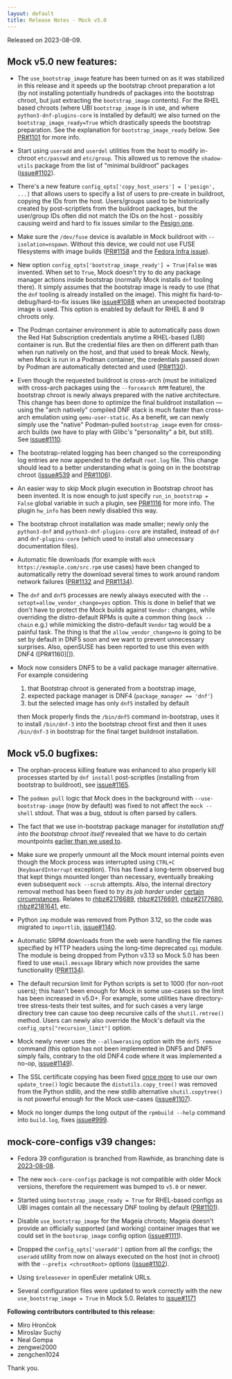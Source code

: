 ```yaml
---
layout: default
title: Release Notes - Mock v5.0
---
```


Released on 2023-08-09.

## Mock v5.0 new features:

- The `use_bootstrap_image` feature has been turned on as it was stabilized in
  this release and it speeds up the bootstrap chroot preparation a lot
  (by not installing potentially hundreds of packages into the bootstrap chroot,
  but just extracting the `bootstrap_image` contents).  For the RHEL based chroots
  (where UBI `bootstrap_image` is in use, and where `python3-dnf-plugins-core`
  is installed by default) we also turned on the `bootstrap_image_ready=True`
  which drastically speeds the bootstrap preparation.  See the explanation for
  `bootstrap_image_ready` below.  See [PR#1101][] for more info.

- Start using `useradd` and `userdel` utilities from the host to modify
  in-chroot `etc/passwd` and `etc/group`.  This allowed us to remove
  the `shadow-utils` package from the list of "minimal buildroot" packages
  ([issue#1102][]).

- There's a new feature `config_opts['copy_host_users'] = ['pesign', ...]` that
  allows users to specify a list of users to pre-create in buildroot, copying
  the IDs from the host.  Users/groups used to be historically created by
  post-scriptlets from the buildroot packages, but the user/group IDs often did
  not match the IDs on the host - possibly causing weird and hard to fix issues
  similar to the [Pesign one][issue#1091].

- Make sure the `/dev/fuse` device is available in Mock buildroot with
  `--isolation=nspawn`.  Without this device, we could not use FUSE filesystems
  with image builds ([PR#1158][] and the [Fedora Infra issue][fuseInfra]).

- New option `config_opts['bootstrap_image_ready'] = True|False` was invented.
  When set to `True`, Mock doesn't try to do any package manager actions inside
  bootstrap (normally Mock installs `dnf` tooling there).  It simply assumes
  that the bootstrap image is ready to use (that the `dnf` tooling is already
  installed on the image).  This might fix hard-to-debug/hard-to-fix issues like
  [issue#1088][] when an unexpected bootstrap image is used. This option is
  enabled by default for RHEL 8 and 9 chroots only.

- The Podman container environment is able to automatically pass down the Red
  Hat Subscription credentials anytime a RHEL-based (UBI) container is run.  But
  the credential files are then on different path than when run natively on
  the host, and that used to break Mock.  Newly, when Mock is run in a Podman
  container, the credentials passed down by Podman are automatically detected
  and used ([PR#1130][]).

- Even though the requested buildroot is cross-arch (must be initialized with
  cross-arch packages using the `--forcearch RPM` feature), the bootstrap chroot
  is newly always prepared with the native architecture.  This change has been
  done to optimize the final buildroot installation — using the "arch natively"
  compiled DNF stack is much faster than cross-arch emulation using
  `qemu-user-static`.  As a benefit, we can newly simply use the "native"
  Podman-pulled `bootstrap_image` even for cross-arch builds (we have to play
  with Glibc's "personality" a bit, but still).  See [issue#1110][].

- The bootstrap-related logging has been changed so the corresponding log
  entries are now appended to the default `root.log` file.  This change should
  lead to a better understanding what is going on in the bootstrap chroot
  ([issue#539][] and [PR#1106][]).

- An easier way to skip Mock plugin execution in Bootstrap chroot has been
  invented.  It is now enough to just specify `run_in_bootstrap = False` global
  variable in such a plugin, see [PR#1116][] for more info.  The plugin
  `hw_info` has been newly disabled this way.

- The bootstrap chroot installation was made smaller;  newly only the
  `python3-dnf` and `python3-dnf-plugins-core` are installed, instead of `dnf`
  and `dnf-plugins-core` (which used to install also unnecessary documentation
  files).

- Automatic file downloads (for example with `mock https://exmaple.com/src.rpm`
  use cases) have been changed to automatically retry the download several times
  to work around random network failures ([PR#1132][] and [PR#1134][]).

- The `dnf` and `dnf5` processes are newly always executed with the
  `--setopt=allow_vendor_change=yes` option.  This is done in belief that we
  don't have to protect the Mock builds against `Vendor:` changes, while
  overriding the distro-default RPMs is quite a common thing (`mock --chain`
  e.g.) while mimicking the distro-default `Vendor` tag would be a painful task.
  The thing is that the `allow_vendor_change=no` is going to be set by default
  in DNF5 soon and we want to prevent unnecessary surprises.  Also, openSUSE has
  been reported to use this even with DNF4 ([PR#1160][]).

- Mock now considers DNF5 to be a valid package manager alternative.  For
  example considering

    1. that Bootstrap chroot is generated from a bootstrap image,
    2. expected package manager is DNF4 (`package_manager == 'dnf'`)
    3. but the selected image has only `dnf5` installed by default

  then Mock properly finds the `/bin/dnf5` command in-bootstrap, uses it to
  install `/bin/dnf-3` into the bootstrap chroot first and then it uses
  `/bin/dnf-3` in bootstrap for the final target buildroot installation.


## Mock v5.0 bugfixes:

- The orphan-process killing feature was enhanced to also properly kill
  processes started by `dnf install` post-scriptles (installing from bootstrap
  to buildroot), see [issue#1165][].

- The `podman pull` logic that Mock does in the background with
  `--use-bootstrap-image` (now by default) was fixed to not affect the
  `mock --shell` stdout.  That was a bug, stdout is often parsed by callers.

- The fact that we use in-bootstrap package manager for *installation stuff into
  the bootstrap chroot itself* revealed that we have to do certain mountpoints
  [earlier than we used to][PR#1167].

- Make sure we properly unmount all the Mock mount internal points even though
  the Mock process was interrupted using `CTRL+C` (`KeyboardInterrupt`
  exception).  This has fixed a long-term observed bug that kept things mounted
  longer than necessary, eventually breaking even subsequent `mock --scrub`
  attempts.  Also, the internal directory removal method has been fixed to
  *try its job harder* under [certain circumstances][PR#1058]. Relates to
  [rhbz#2176689][], [rhbz#2176691][], [rhbz#2177680][], [rhbz#2181641][], etc.

- Python `imp` module was removed from Python 3.12, so the code was migrated to
  `importlib`, [issue#1140][].

- Automatic SRPM downloads from the web were handling the file names specified
  by HTTP headers using the long-time deprecated `cgi` module.  The module is
  being dropped from Python v3.13 so Mock 5.0 has been fixed to use
  `email.message` library which now provides the same functionality
  ([PR#1134][]).

- The default recursion limit for Python scripts is set to 1000 (for non-root
  users); this hasn't been enough for Mock in some use-cases so the limit has
  been increased in v5.0+.  For example, some utilities have directory-tree
  stress-tests their test suites, and for such cases a very large directory tree
  can cause too deep recursive calls of the `shutil.rmtree()` method.  Users
  can newly also override the Mock's default via the
  `config_opts["recursion_limit"]` option.

- Mock newly never uses the `--allowerasing` option with the `dnf5 remove`
  command (this option has not been implemented in DNF5 and DNF5 simply fails,
  contrary to the old DNF4 code where it was implemented a no-op,
  [issue#1149][]).

- The SSL certificate copying has been fixed [once more][PR#1113] to use our own
  `update_tree()` logic because the `distutils.copy_tree()` was removed from the
  Python stdlib, and the new stdlib alternative `shutil.copytree()` is not
  powerful enough for the Mock use-cases ([issue#1107][]).

- Mock no longer dumps the long output of the `rpmbuild --help` command into
  `build.log`, fixes [issue#999][].

## mock-core-configs v39 changes:

- Fedora 39 configuration is branched from Rawhide, as branching date
  is [2023-08-08](https://fedorapeople.org/groups/schedule/f-39/f-39-all-tasks.html).

- The new `mock-core-configs` package is not compatible with older Mock
  versions, therefore the requirement was bumped to `v5.0` or newer.

- Started using `bootstrap_image_ready = True` for RHEL-based configs as UBI
  images contain all the necessary DNF tooling by default ([PR#1101][]).

- Disable `use_bootstrap_image` for the Mageia chroots;  Mageia doesn't provide
  an officially supported (and working) container images that we could set in
  the `bootsrap_image` config option ([issue#1111][]).

- Dropped the `config_opts['useradd']` option from all the configs; the
  `useradd` utility from now on always executed on the host (not in chroot) with
  the `--prefix <chrootRoot>` options ([issue#1102][]).

- Using `$releasever` in openEuler metalink URLs.

- Several configuration files were updated to work correctly with the new
  `use_bootstrap_image = True` in Mock 5.0.  Relates to [issue#1171][]


**Following contributors contributed to this release:**

 * Miro Hrončok
 * Miroslav Suchý
 * Neal Gompa
 * zengwei2000
 * zengchen1024

Thank you.

[PR#1058]: https://github.com/rpm-software-management/mock/pull/1058
[PR#1101]: https://github.com/rpm-software-management/mock/pull/1101
[PR#1106]: https://github.com/rpm-software-management/mock/pull/1106
[PR#1113]: https://github.com/rpm-software-management/mock/pull/1113
[PR#1116]: https://github.com/rpm-software-management/mock/pull/1116
[PR#1130]: https://github.com/rpm-software-management/mock/pull/1130
[PR#1132]: https://github.com/rpm-software-management/mock/pull/1132
[PR#1134]: https://github.com/rpm-software-management/mock/pull/1134
[PR#1158]: https://github.com/rpm-software-management/mock/pull/1158
[PR#1158]: https://github.com/rpm-software-management/mock/pull/1160
[PR#1167]: https://github.com/rpm-software-management/mock/pull/1167
[issue#539]: https://github.com/rpm-software-management/mock/issues/539
[issue#999]: https://github.com/rpm-software-management/mock/issues/999
[issue#1088]: https://github.com/rpm-software-management/mock/issues/1088
[issue#1091]: https://github.com/rpm-software-management/mock/issues/1091
[issue#1102]: https://github.com/rpm-software-management/mock/issues/1102
[issue#1107]: https://github.com/rpm-software-management/mock/issues/1107
[issue#1110]: https://github.com/rpm-software-management/mock/issues/1110
[issue#1111]: https://github.com/rpm-software-management/mock/issues/1111
[issue#1140]: https://github.com/rpm-software-management/mock/issues/1140
[issue#1149]: https://github.com/rpm-software-management/mock/issues/1149
[issue#1165]: https://github.com/rpm-software-management/mock/issues/1165
[issue#1171]: https://github.com/rpm-software-management/mock/issues/1171
[rhbz#2176689]: https://bugzilla.redhat.com/2176689
[rhbz#2176691]: https://bugzilla.redhat.com/2176691
[rhbz#2177680]: https://bugzilla.redhat.com/2177680
[rhbz#2181641]: https://bugzilla.redhat.com/2181641
[fuseInfra]: https://pagure.io/fedora-infrastructure/issue/11420
